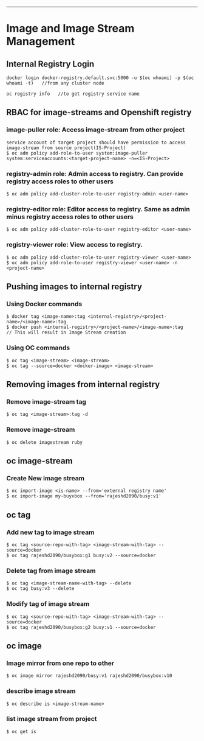 ---
# Image and Image Stream Management

## Internal Registry Login

    docker login docker-registry.default.svc:5000 -u $(oc whoami) -p $(oc whoami -t)   //from any cluster node

    oc registry info   //to get registry service name

## RBAC for image-streams and Openshift registry

### image-puller role: Access image-stream from other project

    service account of target project should have permission to access image-stream from source project(IS-Project)
    $ oc adm policy add-role-to-user system:image-puller system:serviceaccounts:<target-project-name> -n=<IS-Project>
    
### registry-admin role: Admin access to registry. Can provide registry access roles to other users

    $ oc adm policy add-cluster-role-to-user registry-admin <user-name>
    
### registry-editor role: Editor access to registry. Same as admin minus registry access roles to other users

    $ oc adm policy add-cluster-role-to-user registry-editor <user-name>
    
### registry-viewer role: View access to registry. 
   
    $ oc adm policy add-cluster-role-to-user registry-viewer <user-name> 
    $ oc adm policy add-role-to-user registry-viewer <user-name> -n <project-name>
    

## Pushing images to internal registry

### Using Docker commands

    $ docker tag <image-name>:tag <internal-registry>/<project-name>/<image-name>:tag 
    $ docker push <internal-registry>/<project-name>/<image-name>:tag    // This will result in Image Stream creation 
  
### Using OC commands

    $ oc tag <image-stream> <image-stream>
    $ oc tag --source=docker <docker-image> <image-stream>
    
## Removing images from internal registry    

### Remove image-stream tag

    $ oc tag <image-stream>:tag -d
    
### Remove image-stream

    $ oc delete imagestream ruby
    
## oc image-stream
### Create New image stream
   
    $ oc import-image <is-name> --from='external registry name'
    $ oc import-image my-buyxbox --from='rajeshd2090/busy:v1'

## oc tag
### Add new tag to image stream

    $ oc tag <source-repo-with-tag> <image-stream-with-tag> --source=docker
    $ oc tag rajeshd2090/busybox:g1 busy:v2 --source=docker

### Delete tag from image stream

    $ oc tag <image-stream-name-with-tag> --delete
    $ oc tag busy:v3 --delete

### Modify tag of image stream

    $ oc tag <source-repo-with-tag> <image-stream-with-tag> --source=docker
    $ oc tag rajeshd2090/busybox:g2 busy:v1 --source=docker

## oc image

### Image mirror from one repo to other

    $ oc image mirror rajeshd2090/busy:v1 rajeshd2090/busybox:v10

### describe image stream

    $ oc describe is <image-stream-name>
  
### list image stream from project

    $ oc get is


    
    



